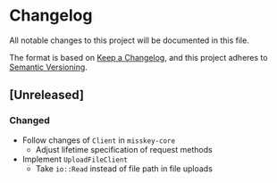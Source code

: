 # Changelog

All notable changes to this project will be documented in this file.

The format is based on [Keep a Changelog](https://keepachangelog.com/en/1.0.0/),
and this project adheres to [Semantic Versioning](https://semver.org/spec/v2.0.0.html).

## [Unreleased]

### Changed

- Follow changes of `Client` in `misskey-core`
  - Adjust lifetime specification of request methods
- Implement `UploadFileClient`
  - Take `io::Read` instead of file path in file uploads
